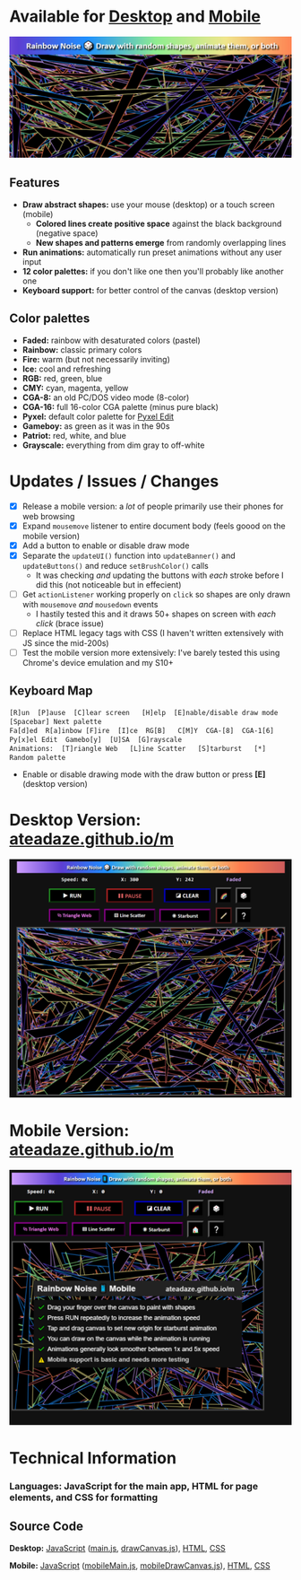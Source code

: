 # Available for [Desktop](https://ateadaze.github.io/) and [Mobile](https://ateadaze.github.io/m/)

![rainbow_noise-repo_banner](/images/repo-banner-no_crop-borderless.png)

## Features
* **Draw abstract shapes:** use your mouse (desktop) or a touch screen (mobile)
  * **Colored lines create positive space** against the black background (negative space)
  * **New shapes and patterns emerge** from randomly overlapping lines
* **Run animations:** automatically run preset animations without any user input
* **12 color palettes:** if you don't like one then you'll probably like another one
* **Keyboard support:** for better control of the canvas (desktop version)

## Color palettes
* **Faded:** rainbow with desaturated colors (pastel)
* **Rainbow:** classic primary colors
* **Fire:** warm (but not necessarily inviting)
* **Ice:** cool and refreshing
* **RGB:** red, green, blue
* **CMY:** cyan, magenta, yellow
* **CGA-8:** an old PC/DOS video mode (8-color)
* **CGA-16:** full 16-color CGA palette (minus pure black)
* **Pyxel:** default color palette for [Pyxel Edit](pyxeledit.com)
* **Gameboy:** as green as it was in the 90s
* **Patriot:** red, white, and blue
* **Grayscale:** everything from dim gray to off-white

# Updates / Issues / Changes
* [X] Release a mobile version: a *lot* of people primarily use their phones for web browsing
* [X] Expand `mousemove` listener to entire document body (feels goood on the mobile version)
* [X] Add a button to enable or disable draw mode
* [X] Separate the `updateUI()` function into `updateBanner()` and `updateButtons()` and reduce `setBrushColor()` calls
  * It was checking *and* updating the buttons with *each* stroke before I did this (not noticeable but in effecient)
* [ ] Get `actionListener` working properly on `click` so shapes are only drawn with `mousemove` *and* `mousedown` events
  * I hastily tested this and it draws 50+ shapes on screen with *each click* (brace issue) 
* [ ] Replace HTML legacy tags with CSS (I haven't written extensively with JS since the mid-200s)
* [ ] Test the mobile version more extensively: I've barely tested this using Chrome's device emulation and my S10+

## Keyboard Map
```
[R]un  [P]ause  [C]lear screen   [H]elp  [E]nable/disable draw mode  [Spacebar] Next palette
Fa[d]ed  R[a]inbow [F]ire  [I]ce  RG[B]   C[M]Y  CGA-[8]  CGA-1[6]  Py[x]el Edit  Gamebo[y]  [U]SA  [G]rayscale
Animations:  [T]riangle Web   [L]ine Scatter   [S]tarburst   [*] Random palette
```
* Enable or disable drawing mode with the draw button or press **[E]** (desktop version)

# Desktop Version: [ateadaze.github.io/m](https://ateadaze.github.io/)
![screenshot-faded](https://raw.githubusercontent.com/ATeaDaze/ateadaze.github.io/main/images/rainbow_noise-screenshot-1.png)

# Mobile Version: [ateadaze.github.io/m](https://ateadaze.github.io/m/)
![mobile_screenshot](https://github.com/ATeaDaze/ateadaze.github.io/blob/main/images/rainbow_noise-screenshot-mobile.png)

# Technical Information
### **Languages:** **JavaScript** for the main app, **HTML** for page elements, and **CSS** for formatting
## **Source Code**
**Desktop:** [JavaScript](/scripts) ([main.js](/scripts/main.js), [drawCanvas.js](/scripts/drawCanvas.js)), [HTML](index.html), [CSS](/styles/rainbow_noise.css)

**Mobile:** [JavaScript](/m/scripts) ([mobileMain.js](/m/scripts/mobileMain.js), [mobileDrawCanvas.js](/m/scripts/mobileDrawCanvas.js)), [HTML](/m/index.html), [CSS](/styles/rainbow_noise.css)
